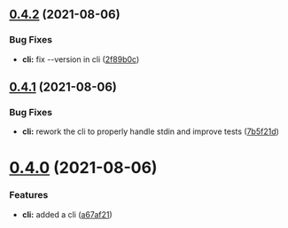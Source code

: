 ## [0.4.2](https://github.com/xmarcos/enchinito/compare/v0.4.1...v0.4.2) (2021-08-06)


### Bug Fixes

* **cli:** fix --version in cli ([2f89b0c](https://github.com/xmarcos/enchinito/commit/2f89b0c38a1da8e1e9643f24e4d7e813516b56e6))

## [0.4.1](https://github.com/xmarcos/enchinito/compare/v0.4.0...v0.4.1) (2021-08-06)


### Bug Fixes

* **cli:** rework the cli to properly handle stdin and improve tests ([7b5f21d](https://github.com/xmarcos/enchinito/commit/7b5f21d3f6cf225818387295416137f317048098))

# [0.4.0](https://github.com/xmarcos/enchinito/compare/v0.3.0...v0.4.0) (2021-08-06)


### Features

* **cli:** added a cli ([a67af21](https://github.com/xmarcos/enchinito/commit/a67af2147cdfb0ec1d02d44bda3b6d4ad1c29eb4))
